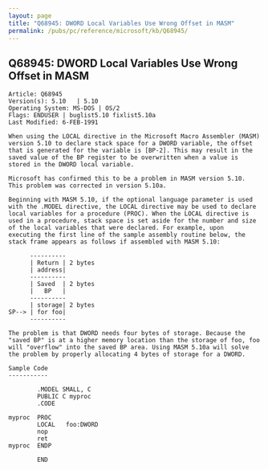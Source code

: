 ```yaml
---
layout: page
title: "Q68945: DWORD Local Variables Use Wrong Offset in MASM"
permalink: /pubs/pc/reference/microsoft/kb/Q68945/
---
```


## Q68945: DWORD Local Variables Use Wrong Offset in MASM

	Article: Q68945
	Version(s): 5.10   | 5.10
	Operating System: MS-DOS | OS/2
	Flags: ENDUSER | buglist5.10 fixlist5.10a
	Last Modified: 6-FEB-1991
	
	When using the LOCAL directive in the Microsoft Macro Assembler (MASM)
	version 5.10 to declare stack space for a DWORD variable, the offset
	that is generated for the variable is [BP-2]. This may result in the
	saved value of the BP register to be overwritten when a value is
	stored in the DWORD local variable.
	
	Microsoft has confirmed this to be a problem in MASM version 5.10.
	This problem was corrected in version 5.10a.
	
	Beginning with MASM 5.10, if the optional language parameter is used
	with the .MODEL directive, the LOCAL directive may be used to declare
	local variables for a procedure (PROC). When the LOCAL directive is
	used in a procedure, stack space is set aside for the number and size
	of the local variables that were declared. For example, upon
	executing the first line of the sample assembly routine below, the
	stack frame appears as follows if assembled with MASM 5.10:
	
	      ----------
	      | Return | 2 bytes
	      | address|
	      ----------
	      | Saved  | 2 bytes
	      |   BP   |
	      ----------
	      | storage| 2 bytes
	SP--> | for foo|
	      ----------
	
	The problem is that DWORD needs four bytes of storage. Because the
	"saved BP" is at a higher memory location than the storage of foo, foo
	will "overflow" into the saved BP area. Using MASM 5.10a will solve
	the problem by properly allocating 4 bytes of storage for a DWORD.
	
	Sample Code
	-----------
	
	        .MODEL SMALL, C
	        PUBLIC C myproc
	        .CODE
	
	myproc  PROC
	        LOCAL   foo:DWORD
	        nop
	        ret
	myproc  ENDP
	
	        END
